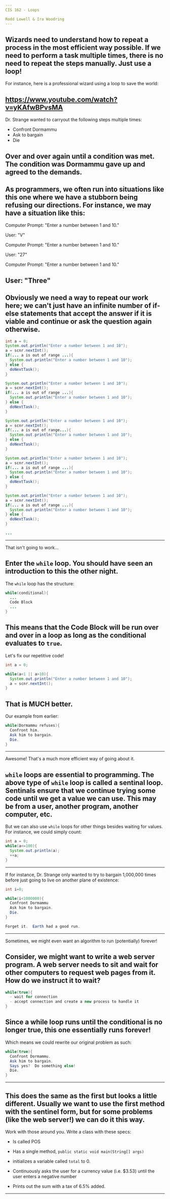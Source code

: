 ```yaml
---
CIS 162 - Loops

Rodd Lowell & Ira Woodring
---
```

Wizards need to understand how to repeat a process in the most efficient way possible.  If we need to perform a task multiple times, there is no need to repeat the steps manually.  Just use a loop!
---
For instance, here is a professional wizard using a loop to save the world:

https://www.youtube.com/watch?v=yKAfwBPvsMA
---
Dr. Strange wanted to carryout the following steps multiple times:

- Confront Dormammu
- Ask to bargain
- Die

Over and over again until a condition was met.  The condition was Dormammu gave up and agreed to the demands.
---
As programmers, we often run into situations like this one where we have a stubborn being refusing our directions.  For instance, we may have a situation like this:
---
Computer Prompt: "Enter a number between 1 and 10."

User: "V"

Computer Prompt: "Enter a number between 1 and 10."

User: "27"

Computer Prompt: "Enter a number between 1 and 10."

User: "Three"
---
Obviously we need a way to repeat our work here; we can't just have an infinite number of if-else statements that accept the answer if it is viable and continue or ask the question again otherwise.
---
```Java
int a = 0;
System.out.println("Enter a number between 1 and 10");
a = scnr.nextInt();
if(... a is out of range ...){
  System.out.println("Enter a number between 1 and 10");
} else {
  doNextTask();
}

System.out.println("Enter a number between 1 and 10");
a = scnr.nextInt();
if(... a is out of range ...){
  System.out.println("Enter a number between 1 and 10");
} else {
  doNextTask();
}

System.out.println("Enter a number between 1 and 10");
a = scnr.nextInt();
if(... a is out of range...){
  System.out.println("Enter a number between 1 and 10");
} else {
  doNextTask();
}

System.out.println("Enter a number between 1 and 10");
a = scnr.nextInt();
if(... a is out of range ...){
  System.out.println("Enter a number between 1 and 10");
} else {
  doNextTask();
}

System.out.println("Enter a number between 1 and 10");
a = scnr.nextInt();
if(... a is out of range ...){
  System.out.println("Enter a number between 1 and 10");
} else {
  doNextTask();
}

...
```
---
That isn't going to work...

Enter the ```while``` loop.  You should have seen an introduction to this the other night.
---
The ```while``` loop has the structure:

```Java
while(conditional){
  ...
  Code Block
  ...
}
```

This means that the Code Block will be run over and over in a loop as long as the conditional evaluates to ```true```.
---
Let's fix our repetitive code!

```Java
int a = 0;

while(a<1 || a>10){
  System.out.println("Enter a number between 1 and 10");
  a = scnr.nextInt();
}
```

That is MUCH better.
---
Our example from earlier:

```Java
while(Dormammu refuses){
  Confront him.
  Ask him to bargain.
  Die.
}
```
---
Awesome!  That's a much more efficient way of going about it.

```while``` loops are essential to programming.  The above type of ```while``` loop is called a **sentinal loop**.  Sentinals ensure that we continue trying some code until we get a value we can use.  This may be from a user, another program, another computer, etc.
---
But we can also use ```while``` loops for other things besides waiting for values.  For instance, we could simply count:

```Java
int a = 0;
while(a<=100){
  System.out.println(a);
  ++a;
}
```
---
If for instance, Dr. Strange only wanted to try to bargain 1,000,000 times before just going to live on another plane of existence:

```Java
int i=0;

while(i<1000000){
  Confront Dormammu
  Ask him to bargain.
  Die.
}

Forget it.  Earth had a good run.
```
---
Sometimes, we might even want an algorithm to run (potentially) forever!

Consider, we might want to write a web server program.  A web server needs to sit and wait for other computers to request web pages from it.  How do we instruct it to wait?
---
```Java
while(true){
  - wait for connection
  - accept connection and create a new process to handle it
}
```

Since a while loop runs until the conditional is no longer true, this one essentially runs forever!
---
Which means we could rewrite our original problem as such:

```Java
while(true){
  Confront Dormammu.
  Ask him to bargain.
  Says yes?  Do something else!
  Die.
}
```
---
This does the same as the first but looks a little different.  Usually we want to use the first method with the sentinel form, but for some problems (like the web server!) we can do it this way.
---
Work with those around you.  Write a class with these specs:

- Is called POS

- Has a single method, ```public static void main(String[] args)```

- initializes a variable called ```total``` to 0.

- Continuously asks the user for a currency value (i.e. $3.53) until the user enters a negative number

- Prints out the sum with a tax of 6.5% added.
---
